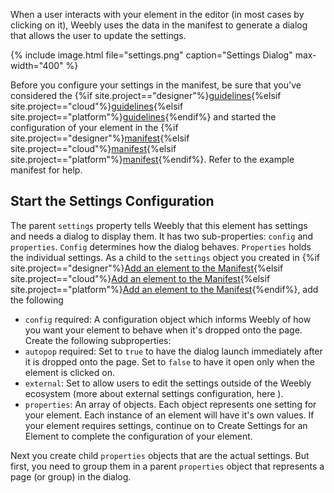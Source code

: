 When a user interacts with your element in the editor (in most cases by clicking on it), Weebly uses the data in the manifest to generate a dialog that allows the user to update the settings.

{% include image.html file="settings.png" caption="Settings Dialog" max-width="400" %}<!--todo: fix graphic size-->

Before you configure your settings in the manifest, be sure that you've considered the {%if site.project=="designer"%}[guidelines](ds_apps_guides.html){%elsif site.project=="cloud"%}[guidelines](cl_apps_guides.html){%elsif site.project=="platform"%}[guidelines](pf_apps_guides.html){%endif%} and started the configuration of your element in the {%if site.project=="designer"%}[manifest](ds_apps_element_manifest.html){%elsif site.project=="cloud"%}[manifest](cl_apps_element_manifest.html){%elsif site.project=="platform"%}[manifest](pf_apps_element_manifest.html){%endif%}. Refer to the example manifest<!--todo: link--> for help.

## Start the Settings Configuration
The parent `settings` property tells Weebly that this element has settings and needs a dialog to display them. It has two sub-properties: `config` and `properties`. `Config` determines how the dialog behaves. `Properties` holds the individual settings. As a child to the `settings` object you created in {%if site.project=="designer"%}[Add an element to the Manifest](ds_apps_element_manifest.html){%elsif site.project=="cloud"%}[Add an element to the Manifest](cl_apps_element_manifest.html){%elsif site.project=="platform"%}[Add an element to the Manifest](pf_apps_element_manifest.html){%endif%}, add the following

* `config` required: A configuration object which informs Weebly of how you want your element to behave when it's dropped onto the page.  Create the following subproperties:
* `autopop` required: Set to `true` to have the dialog launch immediately after it is dropped onto the page. Set to `false` to have it open only when the element is clicked on.
* `external`: Set to allow users to edit the settings outside of the Weebly ecosystem (more about external settings configuration, here <!--todo: link-->).
* `properties`: An array of objects.  Each object represents one setting for your element. Each instance of an element will have it's own values.  If your element requires settings, continue on to Create Settings for an Element<!--todo: link--> to complete the configuration of your element.

Next you create child `properties` objects that are the actual settings. But first, you need to group them in a parent `properties` object that represents a page (or group) in the dialog.


